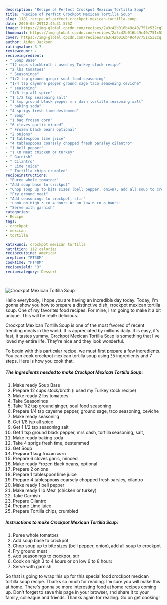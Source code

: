 ```yaml
---
description: "Recipe of Perfect Crockpot Mexican Tortilla Soup"
title: "Recipe of Perfect Crockpot Mexican Tortilla Soup"
slug: 1181-recipe-of-perfect-crockpot-mexican-tortilla-soup
date: 2020-05-29T12:46:31.575Z
image: https://img-global.cpcdn.com/recipes/2a3c42b016b49c40/751x532cq70/crockpot-mexican-tortilla-soup-recipe-main-photo.jpg
thumbnail: https://img-global.cpcdn.com/recipes/2a3c42b016b49c40/751x532cq70/crockpot-mexican-tortilla-soup-recipe-main-photo.jpg
cover: https://img-global.cpcdn.com/recipes/2a3c42b016b49c40/751x532cq70/crockpot-mexican-tortilla-soup-recipe-main-photo.jpg
author: Aiden Jackson
ratingvalue: 3.7
reviewcount: 7
recipeingredient:
- " Soup Base"
- "12 cups stockbroth i used my Turkey stock recipe"
- "2 lbs tomatoes"
- " Seasonings"
- "1/2 tsp ground ginger soul food seasoning"
- "1/4 tsp cayenne pepper ground sage taco seasoning ceviche"
- " seasoning"
- "1/8 tsp all spice"
- "1 1/2 tsp seasoning salt"
- "1 tsp ground black pepper mrs dash tortilla seasoning salt"
- " baking soda"
- "4 sprigs fresh time destemmed"
- " Soup"
- "1 bag frozen corn"
- "6 cloves garlic minced"
- " Frozen black beans optional"
- "2 onions"
- "1 tablespoon lime juice"
- "4 tablespoons coarsely chopped fresh parsley cilantro"
- "1 bell pepper"
- "1 lb Meat chicken or turkey"
- " Garnish"
- " Cilantro"
- " Lime juice"
- " Tortilla chips crumbled"
recipeinstructions:
- "Puree whole tomatoes"
- "Add soup base to crockpot"
- "Chop soup up to bite sizes (bell pepper, onion), add all soup to crockpot"
- "Fry ground meat"
- "Add seasonings to crockpot, stir"
- "Cook on high 3 to 4 hours or on low 6 to 8 hours"
- "Serve with garnish"
categories:
- Recipe
tags:
- crockpot
- mexican
- tortilla

katakunci: crockpot mexican tortilla 
nutrition: 112 calories
recipecuisine: American
preptime: "PT38M"
cooktime: "PT48M"
recipeyield: "3"
recipecategory: Dessert

---
```



![Crockpot Mexican Tortilla Soup](https://img-global.cpcdn.com/recipes/2a3c42b016b49c40/751x532cq70/crockpot-mexican-tortilla-soup-recipe-main-photo.jpg)

Hello everybody, I hope you are having an incredible day today. Today, I'm gonna show you how to prepare a distinctive dish, crockpot mexican tortilla soup. One of my favorites food recipes. For mine, I am going to make it a bit unique. This will be really delicious.

Crockpot Mexican Tortilla Soup is one of the most favored of recent trending meals in the world. It is appreciated by millions daily. It is easy, it's fast, it tastes yummy. Crockpot Mexican Tortilla Soup is something that I've loved my entire life. They're nice and they look wonderful.




To begin with this particular recipe, we must first prepare a few ingredients. You can cook crockpot mexican tortilla soup using 25 ingredients and 7 steps. Here is how you cook that.

<!--inarticleads1-->

##### The ingredients needed to make Crockpot Mexican Tortilla Soup:

1. Make ready  Soup Base
1. Prepare 12 cups stock/broth (i used my Turkey stock recipe)
1. Make ready 2 lbs tomatoes
1. Take  Seasonings
1. Take 1/2 tsp ground ginger, soul food seasoning
1. Prepare 1/4 tsp cayenne pepper, ground sage, taco seasoning, ceviche
1. Make ready  seasoning
1. Get 1/8 tsp all spice
1. Get 1 1/2 tsp seasoning salt
1. Get 1 tsp ground black pepper, mrs dash, tortilla seasoning, salt,
1. Make ready  baking soda
1. Take 4 sprigs fresh time, destemmed
1. Get  Soup
1. Prepare 1 bag frozen corn
1. Prepare 6 cloves garlic, minced
1. Make ready  Frozen black beans, optional
1. Prepare 2 onions
1. Prepare 1 tablespoon lime juice
1. Prepare 4 tablespoons coarsely chopped fresh parsley, cilantro
1. Make ready 1 bell pepper
1. Make ready 1 lb Meat (chicken or turkey)
1. Take  Garnish
1. Prepare  Cilantro
1. Prepare  Lime juice
1. Prepare  Tortilla chips, crumbled




<!--inarticleads2-->

##### Instructions to make Crockpot Mexican Tortilla Soup:

1. Puree whole tomatoes
1. Add soup base to crockpot
1. Chop soup up to bite sizes (bell pepper, onion), add all soup to crockpot
1. Fry ground meat
1. Add seasonings to crockpot, stir
1. Cook on high 3 to 4 hours or on low 6 to 8 hours
1. Serve with garnish




So that is going to wrap this up for this special food crockpot mexican tortilla soup recipe. Thanks so much for reading. I'm sure you will make this at home. There's gonna be more interesting food at home recipes coming up. Don't forget to save this page in your browser, and share it to your family, colleague and friends. Thanks again for reading. Go on get cooking!
